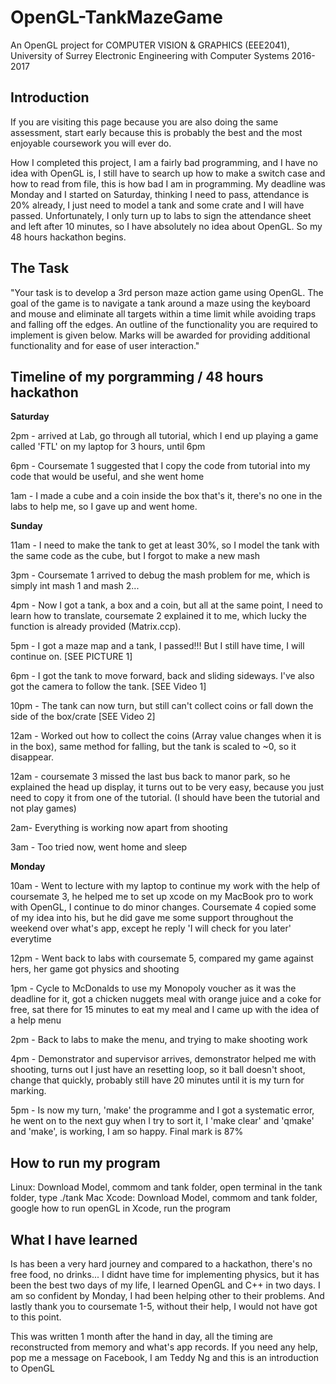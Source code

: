 # OpenGL-TankMazeGame

An OpenGL project for COMPUTER VISION & GRAPHICS (EEE2041), University of Surrey Electronic Engineering with Computer Systems 2016-2017


## Introduction

If you are visiting this page because you are also doing the same assessment, start early because this is probably the best and the most enjoyable coursework you will ever do.

How I completed this project, I am a fairly bad programming, and I have no idea with OpenGL is, I still have to search up how to make a switch case and how to read from file, this is how bad I am in programming. My deadline was Monday and I started on Saturday, thinking I need to pass, attendance is 20% already, I just need to model a tank and some crate and I will have passed. Unfortunately, I only turn up to labs to sign the attendance sheet and left after 10 minutes, so I have absolutely no idea about OpenGL. So my 48 hours hackathon begins.

## The Task

"Your task is to develop a 3rd person maze action game using OpenGL. The goal of the game is to navigate a tank around a maze using the keyboard and mouse and eliminate all targets within a time limit while avoiding traps and falling off the edges. An outline of the functionality you are required to implement is given below. Marks will be awarded for providing additional functionality and for ease of user interaction."


## Timeline of my porgramming / 48 hours hackathon

**Saturday**

2pm - arrived at Lab, go through all tutorial, which I end up playing a game called 'FTL' on my laptop for 3 hours, until 6pm

6pm - Coursemate 1 suggested that I copy the code from tutorial into my code that would be useful, and she went home

1am - I made a cube and a coin inside the box that's it, there's no one in the labs to help me, so I gave up and went home.


**Sunday**

11am - I need to make the tank to get at least 30%, so I model the tank with the same code as the cube, but I forgot to make a new mash

3pm - Coursemate 1 arrived to debug the mash problem for me, which is simply int mash 1 and mash 2...

4pm - Now I got a tank, a box and a coin, but all at the same point, I need to learn how to translate, coursemate 2 explained it to me, which lucky the function is already provided (Matrix.ccp).

5pm - I got a maze map and a tank, I passed!!! But I still have time, I will continue on. [SEE PICTURE 1]

6pm - I got the tank to move forward, back and sliding sideways. I've also got the camera to follow the tank. [SEE Video 1] 

10pm - The tank can now turn, but still can't collect coins or fall down the side of the box/crate [SEE Video 2]

12am - Worked out how to collect the coins (Array value changes when it is in the box), same method for falling, but the tank is scaled to ~0, so it disappear.

12am - coursemate 3 missed the last bus back to manor park, so he explained the head up display, it turns out to be very easy, because you just need to copy it from one of the tutorial. (I should have been the tutorial and not play games)

2am- Everything is working now apart from shooting

3am - Too tried now, went home and sleep


**Monday**

10am - Went to lecture with my laptop to continue my work with the help of coursemate 3, he helped me to set up xcode on my MacBook pro to work with OpenGL, I continue to do minor changes. Coursemate 4 copied some of my idea into his, but he did gave me some support throughout the weekend over what's app, except he reply 'I will check for you later' everytime

12pm - Went back to labs with coursemate 5, compared my game against hers, her game got physics and shooting

1pm - Cycle to McDonalds to use my Monopoly voucher as it was the deadline for it, got a chicken nuggets meal with orange juice and a coke for free, sat there for 15 minutes to eat my meal and I came up with the idea of a help menu

2pm - Back to labs to make the menu, and trying to make shooting work

4pm - Demonstrator and supervisor arrives, demonstrator helped me with shooting, turns out I just have an resetting loop, so it ball doesn't shoot, change that quickly, probably still have 20 minutes until it is my turn for marking.

5pm - Is now my turn, 'make' the programme and I got a systematic error, he went on to the next guy when I try to sort it, I 'make clear' and 'qmake' and 'make', is working, I am so happy. Final mark is 87%


## How to run my program

Linux: Download Model, commom and tank folder, open terminal in the tank folder, type ./tank
Mac Xcode: Download Model, commom and tank folder, google how to run openGL in Xcode, run the program 


## What I have learned

Is has been a very hard journey and compared to a hackathon, there's no free food, no drinks... I didnt have time for implementing physics, but it has been the best two days of my life, I learned OpenGL and C++ in two days. I am so confident by Monday, I had been helping other to their problems. And lastly thank you to coursemate 1-5, without their help, I would not have got to this point.

This was written 1 month after the hand in day, all the timing are reconstructed from memory and what's app records. If you need any help, pop me a message on Facebook, I am Teddy Ng and this is an introduction to OpenGL

